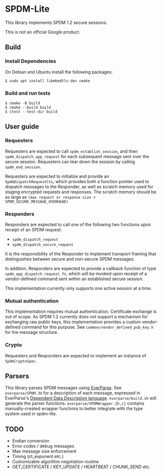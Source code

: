 # SPDM-Lite

This library implements SPDM 1.2 secure sessions.

This is not an official Google product.

## Build

### Install Dependencies

On Debian and Ubuntu install the following packages:

```
$ sudo apt install libmbedtls-dev cmake
```

### Build and run tests

```
$ cmake -B build
$ cmake --build build
$ ctest --test-dir build
```

## User guide

### Requesters

Requesters are expected to call `spdm_establish_session`, and then
`spdm_dispatch_app_request` for each subsequent message sent over the secure
session. Requesters can tear down the session by calling `spdm_end_session`.

Requesters are expected to initialize and provide an `SpdmDispatchRequestCtx`,
which provides both a function pointer used to dispatch messages to the
Responder, as well as scratch memory used for staging encrypted requests and
responses. The scratch memory should be as large as
`(max request or response size + SPDM_SECURE_MESSAGE_OVERHEAD)`

### Responders

Responders are expected to call one of the following two functions upon receipt
of an SPDM request:

* `spdm_dispatch_request`
* `spdm_dispatch_secure_request`

It is the responsibility of the Responder to implement transport framing that
distinguishes between secure and non-secure SPDM messages.

In addition, Responders are expected to provide a callback function of type
`spdm_app_dispatch_request_fn`, which will be invoked upon receipt of a
vendor-defined command sent within an established secure session.

This implementation currently only supports one active session at a time.

### Mutual authentication

This implementation requires mutual authentication. Certificate exchange is out
of scope. As SPDM 1.2 currently does not support a mechanism for exchanging raw
public keys, this implementation provides a custom vendor-defined command for
this purpose. See `common/vendor_defined_pub_key.h` for the message structure.

### Crypto

Requesters and Responders are expected to implement an instance of
`SpdmCryptoSpec`.

## Parsers

This library parses SPDM messages using
[EverParse](https://project-everest.github.io/everparse/). See
`everparse/SPDM.3d` for a description of each message, expressed in EverParse's
[Dependent Data Description language](https://project-everest.github.io/everparse/3d-lang.html).
`everparse/build.sh` will generate the parser functions.
`everparse/SPDMWrapper.{h,c}` contains manually-created wrapper functions to
better integrate with the type system used in spdm-lite.

## TODO

*   Endian conversion
*   Error codes / debug messages
*   Max message size enforcement
*   Timing (ct_exponent etc.)
*   Customizable algorithm negotiation routine
*   GET_CERTIFICATE / KEY_UPDATE / HEARTBEAT / CHUNK_SEND etc.
